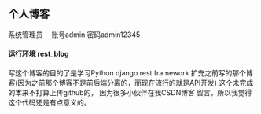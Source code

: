 ## 个人博客
系统管理员　
账号admin
密码admin12345

#### 运行环境 rest_blog
写这个博客的目的了是学习Python django rest framework 扩充之前写的那个博客(因为之前那个博客不是前后端分离的，而现在流行的就是API开发)
这个未完成的本来不打算上传github的， 因为很多小伙伴在我CSDN博客 留言，所以我觉得这个代码还是有点意义的。


